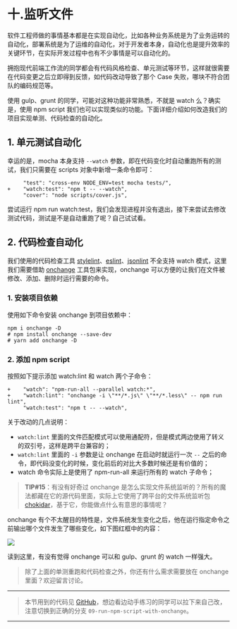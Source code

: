 # 十.监听文件

软件工程师做的事情基本都是在实现自动化，比如各种业务系统是为了业务运转的自动化，部署系统是为了运维的自动化，对于开发者本身，自动化也是提升效率的关键环节，在实际开发过程中也有不少事情是可以自动化的。

拥抱现代前端工作流的同学都会有代码风格检查、单元测试等环节，这样就很需要在代码变更之后立即得到反馈，如代码改动导致了那个 Case 失败，哪块不符合团队的编码规范等。

使用 gulp、grunt 的同学，可能对这种功能非常熟悉，不就是 watch 么？确实是，使用 npm script 我们也可以实现类似的功能。下面详细介绍如何改造我们的项目实现单测、代码检查的自动化。

## 1. 单元测试自动化

幸运的是，mocha 本身支持 `--watch` 参数，即在代码变化时自动重跑所有的测试，我们只需要在 scripts 对象中新增一条命令即可：

```
     "test": "cross-env NODE_ENV=test mocha tests/",
+    "watch:test": "npm t -- --watch",
     "cover": "node scripts/cover.js",

```

尝试运行 npm run watch:test，我们会发现进程并没有退出，接下来尝试去修改测试代码，测试是不是自动重跑了呢？自己试试看。

## 2. 代码检查自动化

我们使用的代码检查工具 [stylelint](https://stylelint.io)、[eslint](https://eslint.org)、[jsonlint](https://github.com/zaach/jsonlint) 不全支持 watch 模式，这里我们需要借助 [onchange](https://github.com/Qard/onchange) 工具包来实现，onchange 可以方便的让我们在文件被修改、添加、删除时运行需要的命令。

### 1. 安装项目依赖

使用如下命令安装 onchange 到项目依赖中：

```
npm i onchange -D
# npm install onchange --save-dev
# yarn add onchange -D

```

### 2. 添加 npm script

按照如下提示添加 watch:lint 和 watch 两个子命令：

```
+    "watch": "npm-run-all --parallel watch:*",
+    "watch:lint": "onchange -i \"**/*.js\" \"**/*.less\" -- npm run lint",
     "watch:test": "npm t -- --watch",

```

关于改动的几点说明：

- `watch:lint` 里面的文件匹配模式可以使用通配符，但是模式两边使用了转义的双引号，这样是跨平台兼容的；
- `watch:lint` 里面的 `-i` 参数是让 onchange 在启动时就运行一次 `--` 之后的命令，即代码没变化的时候，变化前后的对比大多数时候还是有价值的；
- watch 命令实际上是使用了 npm-run-all 来运行所有的 watch 子命令；

> **TIP#15**：有没有好奇过 onchange 是怎么实现文件系统监听的？所有的魔法都藏在它的源代码里面，实际上它使用了跨平台的文件系统监听包 [chokidar](https://github.com/paulmillr/chokidar)，基于它，你能做点什么有意思的事情呢？

onchange 有个不太醒目的特性是，文件系统发生变化之后，他在运行指定命令之前输出哪个文件发生了哪些变化，如下图红框中的内容：

![](https://user-gold-cdn.xitu.io/2017/12/12/160481d04f4e2aa5?w=951&h=533&f=png&s=77037)

读到这里，有没有觉得 onchange 可以和 gulp、grunt 的 watch 一样强大。

> 除了上面的单测重跑和代码检查之外，你还有什么需求需要放在 onchange 里面？欢迎留言讨论。

---

> 本节用到的代码见 [GitHub](https://github.com/wangshijun/automated-workflow-with-npm-script/tree/09-run-npm-script-with-onchange)，想边看边动手练习的同学可以拉下来自己改，注意切换到正确的分支 `09-run-npm-script-with-onchange`。

---
